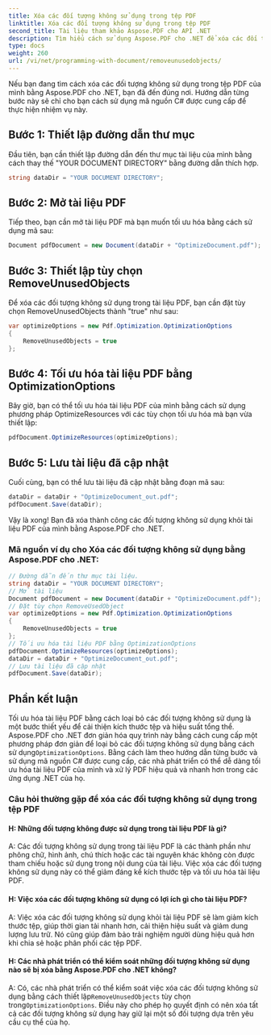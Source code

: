 ```yaml
---
title: Xóa các đối tượng không sử dụng trong tệp PDF
linktitle: Xóa các đối tượng không sử dụng trong tệp PDF
second_title: Tài liệu tham khảo Aspose.PDF cho API .NET
description: Tìm hiểu cách sử dụng Aspose.PDF cho .NET để xóa các đối tượng không sử dụng trong tệp PDF với hướng dẫn từng bước này.
type: docs
weight: 260
url: /vi/net/programming-with-document/removeunusedobjects/
---
```

Nếu bạn đang tìm cách xóa các đối tượng không sử dụng trong tệp PDF của mình bằng Aspose.PDF cho .NET, bạn đã đến đúng nơi. Hướng dẫn từng bước này sẽ chỉ cho bạn cách sử dụng mã nguồn C# được cung cấp để thực hiện nhiệm vụ này.

## Bước 1: Thiết lập đường dẫn thư mục

Đầu tiên, bạn cần thiết lập đường dẫn đến thư mục tài liệu của mình bằng cách thay thế "YOUR DOCUMENT DIRECTORY" bằng đường dẫn thích hợp.

```csharp
string dataDir = "YOUR DOCUMENT DIRECTORY";
```

## Bước 2: Mở tài liệu PDF

Tiếp theo, bạn cần mở tài liệu PDF mà bạn muốn tối ưu hóa bằng cách sử dụng mã sau:

```csharp
Document pdfDocument = new Document(dataDir + "OptimizeDocument.pdf");
```

## Bước 3: Thiết lập tùy chọn RemoveUnusedObjects

Để xóa các đối tượng không sử dụng trong tài liệu PDF, bạn cần đặt tùy chọn RemoveUnusedObjects thành "true" như sau:

```csharp
var optimizeOptions = new Pdf.Optimization.OptimizationOptions
{
	RemoveUnusedObjects = true
};
```

## Bước 4: Tối ưu hóa tài liệu PDF bằng OptimizationOptions

Bây giờ, bạn có thể tối ưu hóa tài liệu PDF của mình bằng cách sử dụng phương pháp OptimizeResources với các tùy chọn tối ưu hóa mà bạn vừa thiết lập:

```csharp
pdfDocument.OptimizeResources(optimizeOptions);
```

## Bước 5: Lưu tài liệu đã cập nhật

Cuối cùng, bạn có thể lưu tài liệu đã cập nhật bằng đoạn mã sau:

```csharp
dataDir = dataDir + "OptimizeDocument_out.pdf";
pdfDocument.Save(dataDir);
```

Vậy là xong! Bạn đã xóa thành công các đối tượng không sử dụng khỏi tài liệu PDF của mình bằng Aspose.PDF cho .NET.

### Mã nguồn ví dụ cho Xóa các đối tượng không sử dụng bằng Aspose.PDF cho .NET:

```csharp
// Đường dẫn đến thư mục tài liệu.
string dataDir = "YOUR DOCUMENT DIRECTORY";
// Mở tài liệu
Document pdfDocument = new Document(dataDir + "OptimizeDocument.pdf");
// Đặt tùy chọn RemoveUsedObject
var optimizeOptions = new Pdf.Optimization.OptimizationOptions
{
	RemoveUnusedObjects = true
};
// Tối ưu hóa tài liệu PDF bằng OptimizationOptions
pdfDocument.OptimizeResources(optimizeOptions);
dataDir = dataDir + "OptimizeDocument_out.pdf";
// Lưu tài liệu đã cập nhật
pdfDocument.Save(dataDir);
```

## Phần kết luận

 Tối ưu hóa tài liệu PDF bằng cách loại bỏ các đối tượng không sử dụng là một bước thiết yếu để cải thiện kích thước tệp và hiệu suất tổng thể. Aspose.PDF cho .NET đơn giản hóa quy trình này bằng cách cung cấp một phương pháp đơn giản để loại bỏ các đối tượng không sử dụng bằng cách sử dụng`OptimizationOptions`. Bằng cách làm theo hướng dẫn từng bước và sử dụng mã nguồn C# được cung cấp, các nhà phát triển có thể dễ dàng tối ưu hóa tài liệu PDF của mình và xử lý PDF hiệu quả và nhanh hơn trong các ứng dụng .NET của họ.

### Câu hỏi thường gặp để xóa các đối tượng không sử dụng trong tệp PDF

#### H: Những đối tượng không được sử dụng trong tài liệu PDF là gì?

A: Các đối tượng không sử dụng trong tài liệu PDF là các thành phần như phông chữ, hình ảnh, chú thích hoặc các tài nguyên khác không còn được tham chiếu hoặc sử dụng trong nội dung của tài liệu. Việc xóa các đối tượng không sử dụng này có thể giảm đáng kể kích thước tệp và tối ưu hóa tài liệu PDF.

#### H: Việc xóa các đối tượng không sử dụng có lợi ích gì cho tài liệu PDF?

A: Việc xóa các đối tượng không sử dụng khỏi tài liệu PDF sẽ làm giảm kích thước tệp, giúp thời gian tải nhanh hơn, cải thiện hiệu suất và giảm dung lượng lưu trữ. Nó cũng giúp đảm bảo trải nghiệm người dùng hiệu quả hơn khi chia sẻ hoặc phân phối các tệp PDF.

#### H: Các nhà phát triển có thể kiểm soát những đối tượng không sử dụng nào sẽ bị xóa bằng Aspose.PDF cho .NET không?

 A: Có, các nhà phát triển có thể kiểm soát việc xóa các đối tượng không sử dụng bằng cách thiết lập`RemoveUnusedObjects` tùy chọn trong`OptimizationOptions`. Điều này cho phép họ quyết định có nên xóa tất cả các đối tượng không sử dụng hay giữ lại một số đối tượng dựa trên yêu cầu cụ thể của họ.